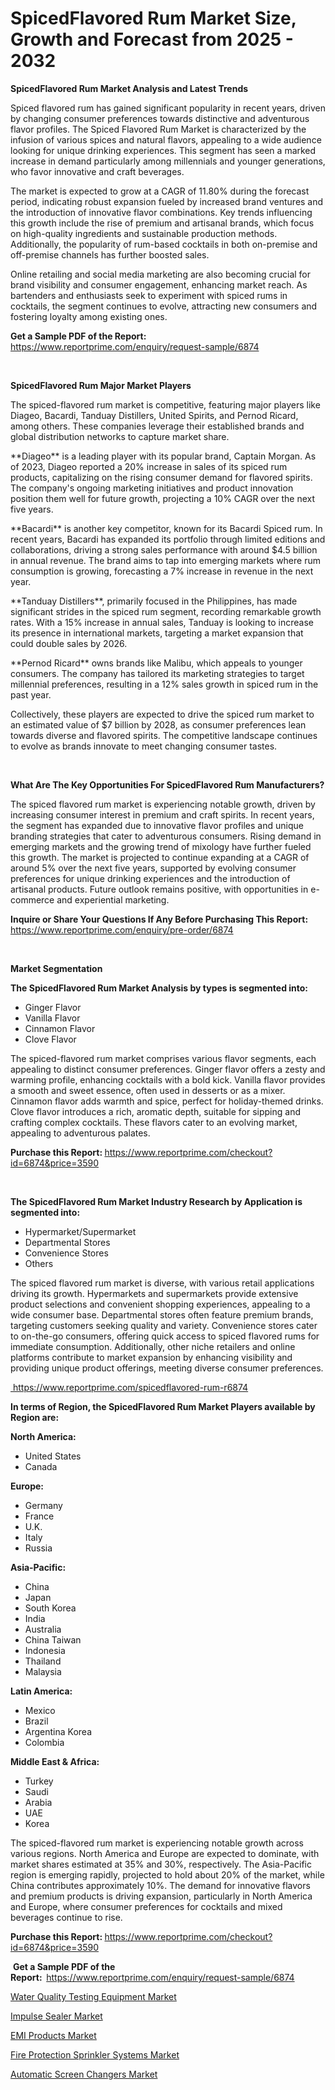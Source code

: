 <p><h1>SpicedFlavored Rum Market Size, Growth and Forecast from 2025 - 2032</h1></p><p><strong>SpicedFlavored Rum Market Analysis and Latest Trends</strong></p>
<p><p>Spiced flavored rum has gained significant popularity in recent years, driven by changing consumer preferences towards distinctive and adventurous flavor profiles. The Spiced Flavored Rum Market is characterized by the infusion of various spices and natural flavors, appealing to a wide audience looking for unique drinking experiences. This segment has seen a marked increase in demand particularly among millennials and younger generations, who favor innovative and craft beverages.</p><p>The market is expected to grow at a CAGR of 11.80% during the forecast period, indicating robust expansion fueled by increased brand ventures and the introduction of innovative flavor combinations. Key trends influencing this growth include the rise of premium and artisanal brands, which focus on high-quality ingredients and sustainable production methods. Additionally, the popularity of rum-based cocktails in both on-premise and off-premise channels has further boosted sales.</p><p>Online retailing and social media marketing are also becoming crucial for brand visibility and consumer engagement, enhancing market reach. As bartenders and enthusiasts seek to experiment with spiced rums in cocktails, the segment continues to evolve, attracting new consumers and fostering loyalty among existing ones.</p></p>
<p><strong>Get a Sample PDF of the Report:&nbsp;</strong> <a href="https://www.reportprime.com/enquiry/request-sample/6874?utm_campaign=3116&utm_medium=2&utm_source=Github&utm_content=ia&utm_term=19032025&utm_id=spicedflavored-rum">https://www.reportprime.com/enquiry/request-sample/6874</a></p>
<p>&nbsp;</p>
<p><strong>SpicedFlavored Rum Major Market Players</strong></p>
<p><p>The spiced-flavored rum market is competitive, featuring major players like Diageo, Bacardi, Tanduay Distillers, United Spirits, and Pernod Ricard, among others. These companies leverage their established brands and global distribution networks to capture market share.</p><p>**Diageo** is a leading player with its popular brand, Captain Morgan. As of 2023, Diageo reported a 20% increase in sales of its spiced rum products, capitalizing on the rising consumer demand for flavored spirits. The company's ongoing marketing initiatives and product innovation position them well for future growth, projecting a 10% CAGR over the next five years.</p><p>**Bacardi** is another key competitor, known for its Bacardi Spiced rum. In recent years, Bacardi has expanded its portfolio through limited editions and collaborations, driving a strong sales performance with around $4.5 billion in annual revenue. The brand aims to tap into emerging markets where rum consumption is growing, forecasting a 7% increase in revenue in the next year.</p><p>**Tanduay Distillers**, primarily focused in the Philippines, has made significant strides in the spiced rum segment, recording remarkable growth rates. With a 15% increase in annual sales, Tanduay is looking to increase its presence in international markets, targeting a market expansion that could double sales by 2026.</p><p>**Pernod Ricard** owns brands like Malibu, which appeals to younger consumers. The company has tailored its marketing strategies to target millennial preferences, resulting in a 12% sales growth in spiced rum in the past year. </p><p>Collectively, these players are expected to drive the spiced rum market to an estimated value of $7 billion by 2028, as consumer preferences lean towards diverse and flavored spirits. The competitive landscape continues to evolve as brands innovate to meet changing consumer tastes.</p></p>
<p>&nbsp;</p>
<p><strong>What Are The Key Opportunities For SpicedFlavored Rum Manufacturers?</strong></p>
<p><p>The spiced flavored rum market is experiencing notable growth, driven by increasing consumer interest in premium and craft spirits. In recent years, the segment has expanded due to innovative flavor profiles and unique branding strategies that cater to adventurous consumers. Rising demand in emerging markets and the growing trend of mixology have further fueled this growth. The market is projected to continue expanding at a CAGR of around 5% over the next five years, supported by evolving consumer preferences for unique drinking experiences and the introduction of artisanal products. Future outlook remains positive, with opportunities in e-commerce and experiential marketing.</p></p>
<p><strong>Inquire or Share Your Questions If Any Before Purchasing This Report:</strong> <a href="https://www.reportprime.com/enquiry/pre-order/6874?utm_campaign=3116&utm_medium=2&utm_source=Github&utm_content=ia&utm_term=19032025&utm_id=spicedflavored-rum">https://www.reportprime.com/enquiry/pre-order/6874</a></p>
<p>&nbsp;</p>
<p><strong>Market Segmentation</strong></p>
<p><strong>The SpicedFlavored Rum Market Analysis by types is segmented into:</strong></p>
<p><ul><li>Ginger Flavor</li><li>Vanilla Flavor</li><li>Cinnamon Flavor</li><li>Clove Flavor</li></ul></p>
<p><p>The spiced-flavored rum market comprises various flavor segments, each appealing to distinct consumer preferences. Ginger flavor offers a zesty and warming profile, enhancing cocktails with a bold kick. Vanilla flavor provides a smooth and sweet essence, often used in desserts or as a mixer. Cinnamon flavor adds warmth and spice, perfect for holiday-themed drinks. Clove flavor introduces a rich, aromatic depth, suitable for sipping and crafting complex cocktails. These flavors cater to an evolving market, appealing to adventurous palates.</p></p>
<p><strong>Purchase this Report:&nbsp;</strong><a href="https://www.reportprime.com/checkout?id=6874&price=3590&utm_campaign=3116&utm_medium=2&utm_source=Github&utm_content=ia&utm_term=19032025&utm_id=spicedflavored-rum">https://www.reportprime.com/checkout?id=6874&price=3590</a></p>
<p>&nbsp;</p>
<p><strong>The SpicedFlavored Rum Market Industry Research by Application is segmented into:</strong></p>
<p><ul><li>Hypermarket/Supermarket</li><li>Departmental Stores</li><li>Convenience Stores</li><li>Others</li></ul></p>
<p><p>The spiced flavored rum market is diverse, with various retail applications driving its growth. Hypermarkets and supermarkets provide extensive product selections and convenient shopping experiences, appealing to a wide consumer base. Departmental stores often feature premium brands, targeting customers seeking quality and variety. Convenience stores cater to on-the-go consumers, offering quick access to spiced flavored rums for immediate consumption. Additionally, other niche retailers and online platforms contribute to market expansion by enhancing visibility and providing unique product offerings, meeting diverse consumer preferences.</p></p>
<p><a href="https://www.reportprime.com/spicedflavored-rum-r6874?utm_campaign=3116&utm_medium=2&utm_source=Github&utm_content=ia&utm_term=19032025&utm_id=spicedflavored-rum">&nbsp;https://www.reportprime.com/spicedflavored-rum-r6874</a></p>
<p><strong>In terms of Region, the SpicedFlavored Rum Market Players available by Region are:</strong></p>
<p>
    <p> <strong> North America: </strong>
        <ul>
            <li>United States</li>
            <li>Canada</li>
        </ul>
        </p> 
    <p> <strong> Europe: </strong>
        <ul>
            <li>Germany</li>
            <li>France</li>
            <li>U.K.</li>
            <li>Italy</li>
            <li>Russia</li>
        </ul>
        </p> 
    <p> <strong> Asia-Pacific: </strong>
        <ul>
            <li>China</li>
            <li>Japan</li>
            <li>South Korea</li>
            <li>India</li>
            <li>Australia</li>
            <li>China Taiwan</li>
            <li>Indonesia</li>
            <li>Thailand</li>
            <li>Malaysia</li>
        </ul>
        </p> 
    <p> <strong> Latin America: </strong>
        <ul>
            <li>Mexico</li>
            <li>Brazil</li>
            <li>Argentina Korea</li>
            <li>Colombia</li>
        </ul>
        </p> 
    <p> <strong> Middle East & Africa: </strong>
        <ul>
            <li>Turkey</li>
            <li>Saudi</li>
            <li>Arabia</li>
            <li>UAE</li>
            <li>Korea</li>
        </ul>
    </p>
    </p>
<p><p>The spiced-flavored rum market is experiencing notable growth across various regions. North America and Europe are expected to dominate, with market shares estimated at 35% and 30%, respectively. The Asia-Pacific region is emerging rapidly, projected to hold about 20% of the market, while China contributes approximately 10%. The demand for innovative flavors and premium products is driving expansion, particularly in North America and Europe, where consumer preferences for cocktails and mixed beverages continue to rise.</p></p>
<p><strong>Purchase this Report: </strong><a href="https://www.reportprime.com/checkout?id=6874&price=3590&utm_campaign=3116&utm_medium=2&utm_source=Github&utm_content=ia&utm_term=19032025&utm_id=spicedflavored-rum">https://www.reportprime.com/checkout?id=6874&price=3590</a></p>
<p>&nbsp;<strong>Get a Sample PDF of the Report:&nbsp;&nbsp;</strong><a href="https://www.reportprime.com/enquiry/request-sample/6874?utm_campaign=3116&utm_medium=2&utm_source=Github&utm_content=ia&utm_term=19032025&utm_id=spicedflavored-rum">https://www.reportprime.com/enquiry/request-sample/6874</a></p>
<p><strong></strong></p>
<p><p><a href="https://www.linkedin.com/pulse/market-dynamics-trends-in-depth-look-water-quality-testing-p6lle?utm_campaign=3116&utm_medium=2&utm_source=Github&utm_content=ia&utm_term=19032025&utm_id=spicedflavored-rum">Water Quality Testing Equipment Market</a></p><p><a href="https://www.linkedin.com/pulse/exploring-growth-opportunities-impulse-sealer-market-revenue-dmqse?utm_campaign=3116&utm_medium=2&utm_source=Github&utm_content=ia&utm_term=19032025&utm_id=spicedflavored-rum">Impulse Sealer Market</a></p><p><a href="https://www.linkedin.com/pulse/emi-products-market-analysis-report-2025-2032-macro-microeconomic-qhjhc?utm_campaign=3116&utm_medium=2&utm_source=Github&utm_content=ia&utm_term=19032025&utm_id=spicedflavored-rum">EMI Products Market</a></p><p><a href="https://www.linkedin.com/pulse/dynamics-revenue-generation-fire-protection-sprinkler-systems-ji22e?utm_campaign=3116&utm_medium=2&utm_source=Github&utm_content=ia&utm_term=19032025&utm_id=spicedflavored-rum">Fire Protection Sprinkler Systems Market</a></p><p><a href="https://www.linkedin.com/pulse/historical-trends-future-projections-automatic-screen-changers-35qxc?utm_campaign=3116&utm_medium=2&utm_source=Github&utm_content=ia&utm_term=19032025&utm_id=spicedflavored-rum">Automatic Screen Changers Market</a></p></p>